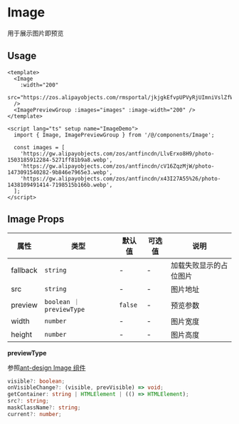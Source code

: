 # Image

用于展示图片即预览

## Usage

```vue
<template>
  <Image
    :width="200"
    src="https://zos.alipayobjects.com/rmsportal/jkjgkEfvpUPVyRjUImniVslZfWPnJuuZ.png"
  />
  <ImagePreviewGroup :images="images" :image-width="200" />
</template>

<script lang="ts" setup name="ImageDemo">
  import { Image, ImagePreviewGroup } from '/@/components/Image';

  const images = [
    'https://gw.alipayobjects.com/zos/antfincdn/LlvErxo8H9/photo-1503185912284-5271ff81b9a8.webp',
    'https://gw.alipayobjects.com/zos/antfincdn/cV16ZqzMjW/photo-1473091540282-9b846e7965e3.webp',
    'https://gw.alipayobjects.com/zos/antfincdn/x43I27A55%26/photo-1438109491414-7198515b166b.webp',
  ];
</script>
```

## Image Props

| 属性     | 类型                     | 默认值  | 可选值 | 说明                   |
| -------- | ------------------------ | ------- | ------ | ---------------------- |
| fallback | `string`                 | -       | -      | 加载失败显示的占位图片 |
| src      | `string`                 | -       | -      | 图片地址               |
| preview  | `boolean ｜ previewType` | `false` | -      | 预览参数               |
| width    | `number`                 | -       | -      | 图片宽度               |
| height   | `number`                 | -       | -      | 图片高度               |

**previewType**

参照[ant-design Image 组件](https://www.antdv.com/components/image-cn#previewType)

```ts
visible?: boolean;
onVisibleChange?: (visible, prevVisible) => void;
getContainer: string | HTMLElement | (() => HTMLElement);
src?: string;
maskClassName?: string;
current?: number;
```
